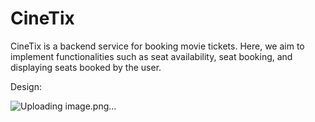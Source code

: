 # CineTix
CineTix is a backend service for booking movie tickets. Here, we aim to implement functionalities such as seat availability, seat booking, and displaying seats booked by the user.


Design:

![Uploading image.png…]()
